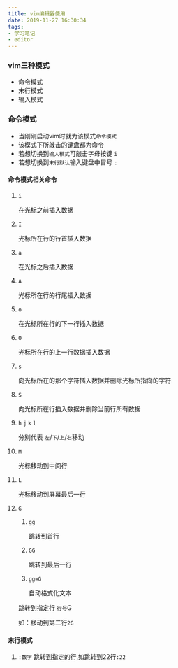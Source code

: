 ```yaml
---
title: vim编辑器使用
date: 2019-11-27 16:30:34
tags:
- 学习笔记
- editor
---
```


### vim三种模式

* 命令模式
* 末行模式
* 输入模式

### 命令模式

* 当刚刚启动vim时就为该模式`命令模式`
* 该模式下所敲击的键盘都为命令
* 若想切换到`输入模式`可敲击字母按键 `i`
* 若想切换到`末行默认`输入键盘中冒号 `:`

#### 命令模式相关命令

1. `i`
    
    在光标之前插入数据

2. `I`

    光标所在行的行首插入数据

3. `a`

    在光标之后插入数据

4. `A`

    光标所在行的行尾插入数据

5. `o`

    在光标所在行的下一行插入数据

6. `O`

    光标所在行的上一行数据插入数据

7. `s` 

    向光标所在的那个字符插入数据并删除光标所指向的字符

8. `S`

    向光标所在行插入数据并删除当前行所有数据

9. `h` `j` `k` `l`

    分别代表 `左`/`下`/`上`/`右`移动

10. `M`

    光标移动到中间行

11. `L`

    光标移动到屏幕最后一行

12. `G`

    1. `gg`

        跳转到首行
    2. `GG`

        跳转到最后一行

    3. `gg=G`

        自动格式化文本

    跳转到指定行 `行号`G

    如：移动到第二行`2G`

#### 末行模式

1. `:数字`
    跳转到指定的行,如跳转到22行`:22`
